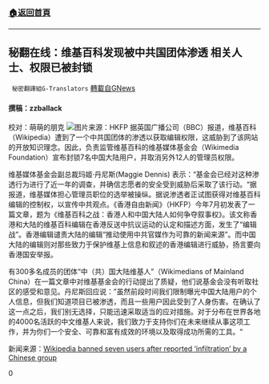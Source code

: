 ###  [:house:返回首頁](https://github.com/ourhimalayas/txt)
---


## 秘翻在线：维基百科发现被中共国团体渗透 相关人士、权限已被封锁
` 秘密翻譯組G-Translators` [轉載自GNews](https://gnews.org/zh-hans/1539725/)

#### 撰稿：zzballack
校对：萌萌的朋克
![](https://assets.gnews.org/wp-content/uploads/2021/09/4-28.jpg)图片来源：HKFP
据英国广播公司（BBC）报道，维基百科（Wikipedia）遭到了一个中共国团体的渗透以获取编辑权限，这威胁到了该网站的开放知识理念。因此，负责监管维基百科的维基媒体基金会（Wikimedia Foundation）宣布封锁7名中国大陆用户，并取消另外12人的管理员权限。

维基媒体基金会副总裁玛姬·丹尼斯(Maggie Dennis) 表示：“基金会已经对这种渗透行为进行了近一年的调查，并确信志愿者的安全受到威胁后采取了该行动。“据报道，维基媒体担心管理员职位的选举被操纵。据说渗透者正试图获得对维基百科编辑的控制权，以宣传中共观点。《香港自由新闻》（HKFP）今年7月初发表了一篇文章，题为《维基百科之战：香港人和中国大陆人如何争夺叙事权》。该文称香港和大陆的维基百科编辑在香港反送中抗议运动的认定和描述方面，发生了“编辑战”。香港编辑谴责大陆的编辑“推动使用中共官媒作为可靠的新闻来源”。而中国大陆的编辑则对那些致力于保护维基上信息和叙述的香港编辑进行威胁，扬言要向香港国安举报。

有300多名成员的团体“中（共）国大陆维基人”（Wikimedians of Mainland China）在一篇文章中对维基基金会的行动提出了质疑，他们说基金会没有听取社区的感受和意见。丹尼斯回应说：”虽然前段时间我们限制曝光中国大陆用户的个人信息，但我们知道项目已被渗透，而且一些用户因此受到了人身伤害。在确认了这一点之后，我们别无选择，只能迅速采取适当的应对措施。对于分布在世界各地的4000名活跃的中文维基人来说，我们致力于支持你们在未来继续从事这项工作，并为你们一个安全、可靠和富有成效的环境以及取得成功所需的工具。“

新闻来源：[Wikipedia banned seven users after reported ‘infiltration’ by a Chinese group](https://www.engadget.com/wikipedia-banned-seven-users-after-reported-infiltration-by-a-chinese-group-104143971.html?src=rss)

0
